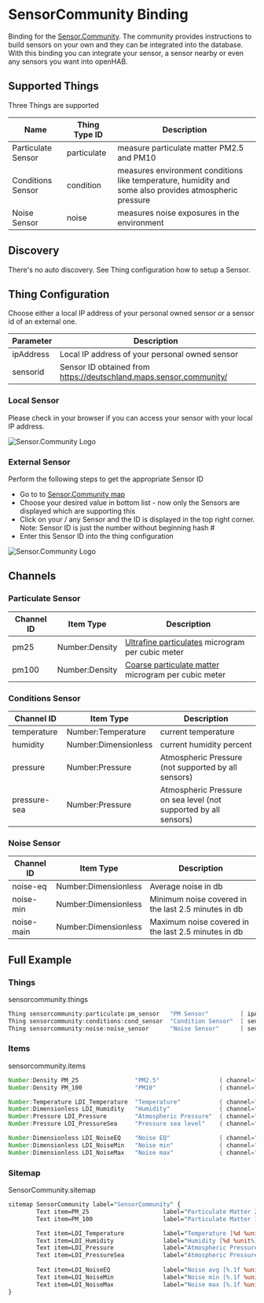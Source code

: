 # SensorCommunity Binding

Binding for the [Sensor.Community](https://sensor.community/).
The community provides instructions to build sensors on your own and they can be integrated into the database.
With this binding you can integrate your sensor, a sensor nearby or even any sensors you want into openHAB.

## Supported Things

Three Things are supported

|        Name        | Thing Type ID |                                              Description                                               |
|--------------------|---------------|--------------------------------------------------------------------------------------------------------|
| Particulate Sensor | particulate   | measure particulate matter PM2.5 and PM10                                                              |
| Conditions Sensor  | condition     | measures environment conditions like temperature, humidity and some also provides atmospheric pressure |
| Noise Sensor       | noise         | measures noise exposures in the environment                                                            |

## Discovery

There's no auto discovery. See Thing configuration how to setup a Sensor.

## Thing Configuration

Choose either a local IP address of your personal owned sensor _or_ a sensor id of an external one.

| Parameter |                             Description                              |
|-----------|----------------------------------------------------------------------|
| ipAddress | Local IP address of your personal owned sensor                       |
| sensorid  | Sensor ID obtained from <https://deutschland.maps.sensor.community/> |

### Local Sensor

Please check in your browser if you can access your sensor with your local IP address.

![Sensor.Community Logo](doc/local-sensor.png)

### External Sensor

Perform the following steps to get the appropriate Sensor ID

- Go to to [Sensor.Community map](https://deutschland.maps.sensor.community/)
- Choose your desired value in bottom list - now only the Sensors are displayed which are supporting this
- Click on your / any Sensor and the ID is displayed in the top right corner. Note: Sensor ID is just the number without beginning hash #
- Enter this Sensor ID into the thing configuration

![Sensor.Community Logo](doc/SensorCommunity-Map.png)

## Channels

### Particulate Sensor

| Channel ID |   Item Type    |                                                             Description                                                             |
|------------|----------------|-------------------------------------------------------------------------------------------------------------------------------------|
| pm25       | Number:Density | [Ultrafine particulates](https://en.wikipedia.org/wiki/Particulates#Size,_shape_and_solubility_matter) microgram per cubic meter    |
| pm100      | Number:Density | [Coarse particulate matter](https://en.wikipedia.org/wiki/Particulates#Size,_shape_and_solubility_matter) microgram per cubic meter |

### Conditions Sensor

|  Channel ID  |      Item Type       |                           Description                            |
|--------------|----------------------|------------------------------------------------------------------|
| temperature  | Number:Temperature   | current temperature                                              |
| humidity     | Number:Dimensionless | current humidity percent                                         |
| pressure     | Number:Pressure      | Atmospheric Pressure (not supported by all sensors)              |
| pressure-sea | Number:Pressure      | Atmospheric Pressure on sea level (not supported by all sensors) |

### Noise Sensor

| Channel ID |      Item Type       |                     Description                     |
|------------|----------------------|-----------------------------------------------------|
| noise-eq   | Number:Dimensionless | Average noise in db                                 |
| noise-min  | Number:Dimensionless | Minimum noise covered in the last 2.5 minutes in db |
| noise-main | Number:Dimensionless | Maximum noise covered in the last 2.5 minutes in db |

## Full Example

### Things

sensorcommunity.things

```java
Thing sensorcommunity:particulate:pm_sensor   "PM Sensor"         [ ipAddress=192.168.178.50 ]
Thing sensorcommunity:conditions:cond_sensor  "Condition Sensor"  [ sensorid=28843 ]
Thing sensorcommunity:noise:noise_sensor      "Noise Sensor"      [ sensorid=39745 ]
```

### Items

sensorcommunity.items

```java
Number:Density PM_25                "PM2.5"                 { channel="sensorcommunity:particulate:pm_sensor:pm25" } 
Number:Density PM_100               "PM10"                  { channel="sensorcommunity:particulate:pm_sensor:pm100" } 

Number:Temperature LDI_Temperature  "Temperature"           { channel="sensorcommunity:conditions:cond_sensor:temperature" } 
Number:Dimensionless LDI_Humidity   "Humidity"              { channel="sensorcommunity:conditions:cond_sensor:humidity" } 
Number:Pressure LDI_Pressure        "Atmospheric Pressure"  { channel="sensorcommunity:conditions:cond_sensor:pressure" } 
Number:Pressure LDI_PressureSea     "Pressure sea level"    { channel="sensorcommunity:conditions:cond_sensor:pressure-sea" } 

Number:Dimensionless LDI_NoiseEQ    "Noise EQ"              { channel="sensorcommunity:noise:noise_sensor:noise-eq" } 
Number:Dimensionless LDI_NoiseMin   "Noise min"             { channel="sensorcommunity:noise:noise_sensor:noise-min" } 
Number:Dimensionless LDI_NoiseMax   "Noise max"             { channel="sensorcommunity:noise:noise_sensor:noise-max" } 
```

### Sitemap

SensorCommunity.sitemap

```perl
sitemap SensorCommunity label="SensorCommunity" {
        Text item=PM_25                     label="Particulate Matter 2.5 [%.1f %unit%]"    
        Text item=PM_100                    label="Particulate Matter 10 [%.1f %unit%]"     

        Text item=LDI_Temperature           label="Temperature [%d %unit%]"     
        Text item=LDI_Humidity              label="Humidity [%d %unit%]"    
        Text item=LDI_Pressure              label="Atmospheric Pressure [%d %unit%]"    
        Text item=LDI_PressureSea           label="Atmospheric Pressure sea [%d %unit%]"    
                                            
        Text item=LDI_NoiseEQ               label="Noise avg [%.1f %unit%]"     
        Text item=LDI_NoiseMin              label="Noise min [%.1f %unit%]"     
        Text item=LDI_NoiseMax              label="Noise max [%.1f %unit%]"     
}
```

